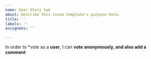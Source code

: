 ```yaml
---
name: User Story two
about: Describe this issue template's purpose here.
title: ''
labels: ''
assignees: ''

---
```


In order to **vote* as a **user**, I can **vote anonymously, and also add a comment**
